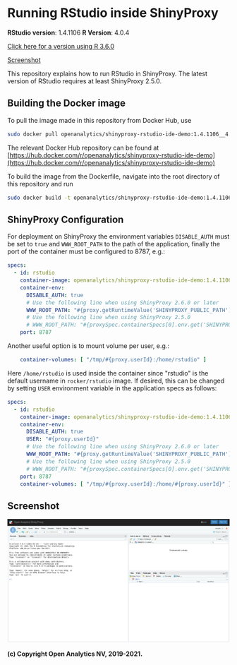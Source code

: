 # Running RStudio inside ShinyProxy

**RStudio version**: 1.4.1106
**R Version**: 4.0.4

[Click here for a version using R 3.6.0](https://github.com/openanalytics/shinyproxy-rstudio-ide-demo/tree/1.2.1335__3.6.0)

[Screenshot](#screenshot)

This repository explains how to run RStudio in ShinyProxy.
The latest version of RStudio requires at least ShinyProxy 2.5.0.

## Building the Docker image

To pull the image made in this repository from Docker Hub, use

```bash
sudo docker pull openanalytics/shinyproxy-rstudio-ide-demo:1.4.1106__4.0.4
```

The relevant Docker Hub repository can be found at [https://hub.docker.com/r/openanalytics/shinyproxy-rstudio-ide-demo](https://hub.docker.com/r/openanalytics/shinyproxy-rstudio-ide-demo)

To build the image from the Dockerfile, navigate into the root directory of this repository and run

```bash
sudo docker build -t openanalytics/shinyproxy-rstudio-ide-demo:1.4.1106__4.0.4 .
```

## ShinyProxy Configuration

For deployment on ShinyProxy the environment variables `DISABLE_AUTH` must be set to `true` and `WWW_ROOT_PATH` to the path of the application, finally the port of the container must be configured to 8787, e.g.:

```yaml
specs:
  - id: rstudio
    container-image: openanalytics/shinyproxy-rstudio-ide-demo:1.4.1106__4.0.4
    container-env:
      DISABLE_AUTH: true
      # Use the following line when using ShinyProxy 2.6.0 or later
      WWW_ROOT_PATH: "#{proxy.getRuntimeValue('SHINYPROXY_PUBLIC_PATH')}"
      # Use the following line when using ShinyProxy 2.5.0
      # WWW_ROOT_PATH: "#{proxySpec.containerSpecs[0].env.get('SHINYPROXY_PUBLIC_PATH')}"
    port: 8787
```

Another useful option is to mount volume per user, e.g.:

```yaml
    container-volumes: [ "/tmp/#{proxy.userId}:/home/rstudio" ]
```

Here `/home/rstudio` is used inside the container since "rstudio" is the default username in `rocker/rstudio` image.
If desired, this can be changed by setting `USER` environment variable in the application specs as follows:

```yaml
specs:
  - id: rstudio
    container-image: openanalytics/shinyproxy-rstudio-ide-demo:1.4.1106__4.0.4
    container-env:
      DISABLE_AUTH: true
      USER: "#{proxy.userId}"
      # Use the following line when using ShinyProxy 2.6.0 or later
      WWW_ROOT_PATH: "#{proxy.getRuntimeValue('SHINYPROXY_PUBLIC_PATH')}"
      # Use the following line when using ShinyProxy 2.5.0
      # WWW_ROOT_PATH: "#{proxySpec.containerSpecs[0].env.get('SHINYPROXY_PUBLIC_PATH')}"
    port: 8787
    container-volumes: [ "/tmp/#{proxy.userId}:/home/#{proxy.userId}" ]
```

## Screenshot

![RStudio](.github/screenshots/rstudio.png)

**(c) Copyright Open Analytics NV, 2019-2021.**
